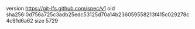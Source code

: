 version https://git-lfs.github.com/spec/v1
oid sha256:0d756a725c3adb25edc53125d70a14b236059558213f415c029278c4c91d6a62
size 5729
